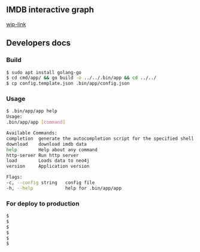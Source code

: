 IMDB interactive graph
---

[wip-link](https://esemi.github.io/psychic-couscous/)


## Developers docs

### Build
```bash
$ sudo apt install golang-go
$ cd cmd/app/ && go build -o ../../.bin/app && cd ../../
$ cp config.template.json .bin/app/config.json
```

### Usage
```bash
$ .bin/app/app help
Usage:
.bin/app/app [command]

Available Commands:
completion  generate the autocompletion script for the specified shell
download    download imdb data
help        Help about any command
http-server Run http server
load        Loads data to neo4j
version     Application version

Flags:
-c, --config string   config file
-h, --help            help for .bin/app/app
```

### For deploy to production
```bash
$ 
$ 
$ 
$ 
$ 
$ 
```
